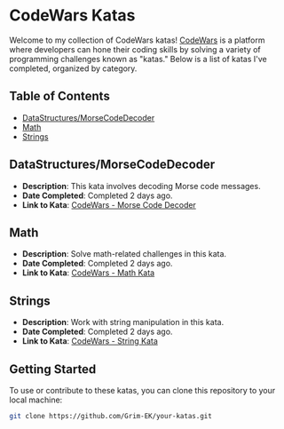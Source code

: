 # CodeWars Katas

Welcome to my collection of CodeWars katas! [CodeWars](https://www.codewars.com/) is a platform where developers can hone their coding skills by solving a variety of programming challenges known as "katas." Below is a list of katas I've completed, organized by category.

## Table of Contents
- [DataStructures/MorseCodeDecoder](#datastructuresmorsecodedecoder)
- [Math](#math)
- [Strings](#strings)

## DataStructures/MorseCodeDecoder
- **Description**: This kata involves decoding Morse code messages.
- **Date Completed**: Completed 2 days ago.
- **Link to Kata**: [CodeWars - Morse Code Decoder](https://www.codewars.com/kata/morse-code-decoder)

## Math
- **Description**: Solve math-related challenges in this kata.
- **Date Completed**: Completed 2 days ago.
- **Link to Kata**: [CodeWars - Math Kata](https://www.codewars.com/kata/math-kata)

## Strings
- **Description**: Work with string manipulation in this kata.
- **Date Completed**: Completed 2 days ago.
- **Link to Kata**: [CodeWars - String Kata](https://www.codewars.com/kata/string-kata)

## Getting Started

To use or contribute to these katas, you can clone this repository to your local machine:

```bash
git clone https://github.com/Grim-EK/your-katas.git
